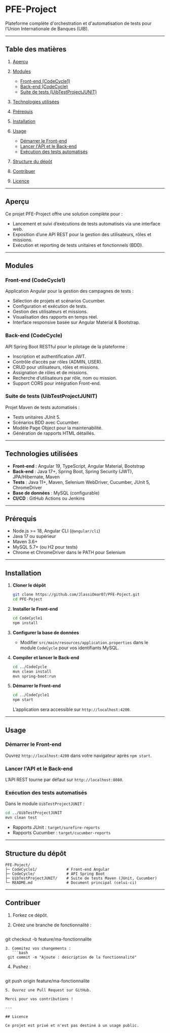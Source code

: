 # PFE-Project

Plateforme complète d'orchestration et d'automatisation de tests pour l’Union Internationale de Banques (UIB).

---

## Table des matières

1. [Aperçu](#aperçu)
2. [Modules](#modules)

   * [Front-end (CodeCycle1)](#front-end-codecycle1)
   * [Back-end (CodeCycle)](#back-end-codecycle)
   * [Suite de tests (UibTestProjectJUNIT)](#suite-de-tests-uibtestprojectjunit)
3. [Technologies utilisées](#technologies-utilisées)
4. [Prérequis](#prérequis)
5. [Installation](#installation)
6. [Usage](#usage)

   * [Démarrer le Front-end](#démarrer-le-front-end)
   * [Lancer l'API et le Back-end](#lancer-lapi-et-le-back-end)
   * [Exécution des tests automatisés](#exécution-des-tests-automatisés)
7. [Structure du dépôt](#structure-du-dépôt)
8. [Contribuer](#contribuer)
9. [Licence](#licence)

---

## Aperçu

Ce projet PFE-Project offre une solution complète pour :

* Lancement et suivi d’exécutions de tests automatisés via une interface web.
* Exposition d’une API REST pour la gestion des utilisateurs, rôles et missions.
* Exécution et reporting de tests unitaires et fonctionnels (BDD).

---

## Modules

### Front-end (CodeCycle1)

Application Angular pour la gestion des campagnes de tests :

* Sélection de projets et scénarios Cucumber.
* Configuration et exécution de tests.
* Gestion des utilisateurs et missions.
* Visualisation des rapports en temps réel.
* Interface responsive basée sur Angular Material & Bootstrap.

### Back-end (CodeCycle)

API Spring Boot RESTful pour le pilotage de la plateforme :

* Inscription et authentification JWT.
* Contrôle d’accès par rôles (ADMIN, USER).
* CRUD pour utilisateurs, rôles et missions.
* Assignation de rôles et de missions.
* Recherche d’utilisateurs par rôle, nom ou mission.
* Support CORS pour intégration Front-end.

### Suite de tests (UibTestProjectJUNIT)

Projet Maven de tests automatisés :

* Tests unitaires JUnit 5.
* Scénarios BDD avec Cucumber.
* Modèle Page Object pour la maintenabilité.
* Génération de rapports HTML détaillés.

---

## Technologies utilisées

* **Front-end** : Angular 19, TypeScript, Angular Material, Bootstrap
* **Back-end** : Java 17+, Spring Boot, Spring Security (JWT), JPA/Hibernate, Maven
* **Tests** : Java 11+, Maven, Selenium WebDriver, Cucumber, JUnit 5, ChromeDriver
* **Base de données** : MySQL (configurable)
* **CI/CD** : GitHub Actions ou Jenkins

---

## Prérequis

* Node.js >= 18, Angular CLI (`@angular/cli`)
* Java 17 ou supérieur
* Maven 3.6+
* MySQL 5.7+ (ou H2 pour tests)
* Chrome et ChromeDriver dans le PATH pour Selenium

---

## Installation

1. **Cloner le dépôt**

   ```bash
   git clone https://github.com/JlassiOmar07/PFE-Poject.git
   cd PFE-Poject
   ```

2. **Installer le Front-end**

   ```bash
   cd CodeCycle1
   npm install
   ```

3. **Configurer la base de données**

   * Modifier `src/main/resources/application.properties` dans le module `CodeCycle` pour vos identifiants MySQL.

4. **Compiler et lancer le Back-end**

   ```bash
   cd ../CodeCycle
   mvn clean install
   mvn spring-boot:run
   ```

5. **Démarrer le Front-end**

   ```bash
   cd ../CodeCycle1
   npm start
   ```

   L’application sera accessible sur `http://localhost:4200`.

---

## Usage

### Démarrer le Front-end

Ouvrez `http://localhost:4200` dans votre navigateur après `npm start`.

### Lancer l'API et le Back-end

L’API REST tourne par défaut sur `http://localhost:8080`.

### Exécution des tests automatisés

Dans le module `UibTestProjectJUNIT` :

```bash
cd ../UibTestProjectJUNIT
mvn clean test
```

* Rapports JUnit : `target/surefire-reports`
* Rapports Cucumber : `target/cucumber-reports`

---

## Structure du dépôt

```
PFE-Poject/
├─ CodeCycle1/             # Front-end Angular
├─ CodeCycle/              # API Spring Boot
├─ UibTestProjectJUNIT/    # Suite de tests Maven (JUnit, Cucumber)
└─ README.md               # Document principal (celui-ci)
```

---

## Contribuer

1. Forkez ce dépôt.
2. Créez une branche de fonctionnalité :

   ```bash
   ```

git checkout -b feature/ma-fonctionnalite

````
3. Commitez vos changements :
   ```bash
 git commit -m "Ajoute : description de la fonctionnalité"
````

4. Pushez :

   ```bash
   ```

git push origin feature/ma-fonctionnalite

```
5. Ouvrez une Pull Request sur GitHub.

Merci pour vos contributions !

---

## Licence

Ce projet est privé et n'est pas destiné à un usage public.

```
